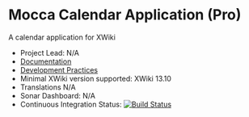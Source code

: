 # Mocca Calendar Application (Pro)

A calendar application for XWiki

* Project Lead: N/A
* [Documentation](https://store.xwiki.com/xwiki/bin/view/Extension/MoccaCalendarApplication)
* [Development Practices](http://dev.xwiki.org)
* Minimal XWiki version supported: XWiki 13.10
* Translations N/A
* Sonar Dashboard: N/A
* Continuous Integration Status: [![Build Status](http://ci.xwikisas.com/view/All/job/xwikisas/job/application-mocca-calendar/job/master/badge/icon)](http://ci.xwikisas.com/view/All/job/xwikisas/job/application-mocca-calendar/job/master/)
